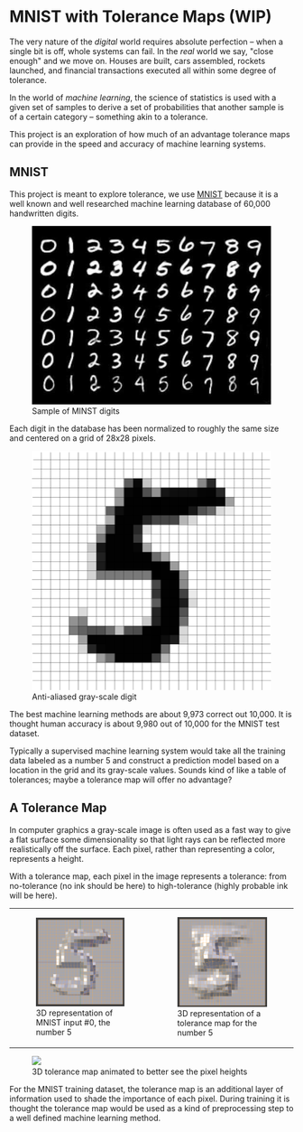 # MNIST with Tolerance Maps (WIP)

The very nature of the *digital* world requires absolute perfection &ndash;
when a single bit is off, whole systems can fail. In the *real* world we
say, "close enough" and we move on. Houses are built, cars assembled,
rockets launched, and financial transactions executed all within some
degree of tolerance.

In the world of *machine learning*, the science of statistics is used
with a given set of samples to derive a set of probabilities that
another sample is of a certain category &ndash; something akin to a
tolerance.

This project is an exploration of how much of an advantage
tolerance maps can provide in the speed and accuracy of
machine learning systems.

## MNIST

This project is meant to explore tolerance, we use
[MNIST](http://yann.lecun.com/exdb/mnist/) because it is
a well known and well researched machine learning database
of 60,000 handwritten digits.

<figure><img src="https://github.com/KeithPinson/MNIST-with-Tolerance-Maps/blob/master/Resources/mnist-sample.jpg?raw=true" />
<figcaption>Sample of MINST digits</figcaption></figure>

Each digit in the database has been normalized to roughly
the same size and centered on a grid of 28x28 pixels.

<figure><img width="500px" src="https://github.com/KeithPinson/MNIST-with-Tolerance-Maps/blob/master/Resources/mnist_input_0.gif?raw=true" />
<figcaption>Anti-aliased gray-scale digit</figcaption></figure>

The best machine learning methods are about 9,973 correct out
10,000. It is thought human accuracy is about 9,980 out of
10,000 for the MNIST test dataset.

Typically a supervised machine learning system would take all the
training data labeled as a number 5 and construct a prediction model
based on a location in the grid and its gray-scale values. Sounds
kind of like a table of tolerances; maybe a tolerance map will offer no
advantage?

## A Tolerance Map

In computer graphics a gray-scale image is often used as a
fast way to give a flat surface some dimensionality so that
light rays can be reflected more realistically off the
surface. Each pixel, rather than representing a color,
represents a height.

With a tolerance map, each pixel in the image represents
a tolerance: from no-tolerance (no ink should be here) to
high-tolerance (highly probable ink will be here).

<table><tr><td>
<figure><img src="https://github.com/KeithPinson/MNIST-with-Tolerance-Maps/blob/master/Resources/mnist_input_0-3d.png?raw=true" />
<figcaption>3D representation of MNIST input #0, the number 5</figcaption></figure>
</td><td>
<figure><img src="https://github.com/KeithPinson/MNIST-with-Tolerance-Maps/blob/master/Resources/mnist_input_0_tolerance-3d.png?raw=true" />
<figcaption>3D representation of a tolerance map for the number 5</figcaption></figure>
</td></tr></table>

<figure><img src="https://github.com/KeithPinson/MNIST-with-Tolerance-Maps/blob/master/Resources/mnist_input_0-tolmap-animated.gif?raw=true" />
<figcaption>3D tolerance map animated to better see the pixel heights</figcaption></figure>

For the MNIST training dataset, the tolerance map is an additional
layer of information used to shade the importance of each pixel.
During training it is thought the tolerance map would be used 
as a kind of preprocessing step to a well defined machine learning
method.
  

